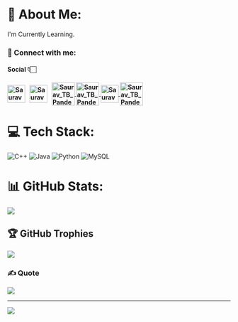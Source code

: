 # 💫 About Me:
I'm Currently Learning.


<h3 align="left">📩 Connect with me:</h3>
<p align="left">
<h4>Social 👇🏻<h4/>
<a href="mailto:pandeysaurav878@gmail.com" target="blank"><img align="center" src="https://cdn4.iconfinder.com/data/icons/social-media-logos-6/512/112-gmail_email_mail-512.png" alt="Saurav_TB_Pandey" height="40" width="40" /></a>&nbsp;&nbsp;
<a href="https://linkedin.com/in/pandeysaurav" target="blank"><img align="center" src="https://www.svgrepo.com/show/110195/linkedin.svg" alt="Saurav_TB_Pandey" height="40" width="40" /></a>&nbsp;&nbsp;
<a href="https://instagram.com/saurav_tb_pandey" target="blank"><img align="center" src="https://cdn-icons-png.flaticon.com/512/3621/3621435.png" alt="Saurav_TB_Pandey" height="52" width="52" />
<a href="https://facebook.com/pandeyji9570" target="blank"><img align="center" src="https://img.icons8.com/fluency/512/facebook-new.png" alt="Saurav_TB_Pandey" height="52" width="52" />
<a href="https://twitter.com/pandeyji9570" target="blank"><img align="center" src="https://www.pngkey.com/png/full/2-27646_twitter-logo-png-transparent-background-logo-twitter-png.png" alt="Saurav_TB_Pandey" height="40" width="40" />
<a href="https://www.youtube.com/@hiddenguruji" target="blank"><img align="center" src="https://img.icons8.com/external-prettycons-flat-prettycons/512/external-youtube-multimedia-prettycons-flat-prettycons.png" alt="Saurav_TB_Pandey" height="52" width="52" /></a><br>

# 💻 Tech Stack:
![C++](https://img.shields.io/badge/c++-%2300599C.svg?style=for-the-badge&logo=c%2B%2B&logoColor=white) ![Java](https://img.shields.io/badge/java-%23ED8B00.svg?style=for-the-badge&logo=java&logoColor=white) ![Python](https://img.shields.io/badge/python-3670A0?style=for-the-badge&logo=python&logoColor=ffdd54) ![MySQL](https://img.shields.io/badge/mysql-%2300f.svg?style=for-the-badge&logo=mysql&logoColor=white)
# 📊 GitHub Stats:
![](https://github-readme-streak-stats.herokuapp.com/?user=Saurav-TB-Pandey&theme=radical&hide_border=false)<br/>

## 🏆 GitHub Trophies
![](https://github-profile-trophy.vercel.app/?username=Saurav-TB-Pandey&theme=radical&no-frame=false&no-bg=false&margin-w=4)

### ✍️ Quote
![](https://quotes-github-readme.vercel.app/api?type=horizontal&theme=tokyonight)

---
[![](https://visitcount.itsvg.in/api?id=Saurav-TB-Pandey&icon=2&color=6)](https://visitcount.itsvg.in)

<!-- PROUDLY CREATED BY SAURAV PANDEY JI -->
